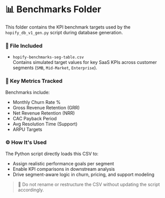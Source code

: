 # 📊 Benchmarks Folder

This folder contains the KPI benchmark targets used by the `hopify_db_v1_gen.py` script during database generation.

### 🧩 File Included

- `hopify-benchmarks-seg-table.csv`  
  Contains simulated target values for key SaaS KPIs across customer segments (`SMB`, `Mid-Market`, `Enterprise`).

### 📌 Key Metrics Tracked

Benchmarks include:
- Monthly Churn Rate %
- Gross Revenue Retention (GRR)
- Net Revenue Retention (NRR)
- CAC Payback Period
- Avg Resolution Time (Support)
- ARPU Targets

### ⚙️ How It's Used

The Python script directly loads this CSV to:
- Assign realistic performance goals per segment
- Enable KPI comparisons in downstream analysis
- Drive segment-aware logic in churn, pricing, and support modeling

> 📎 Do not rename or restructure the CSV without updating the script accordingly.
